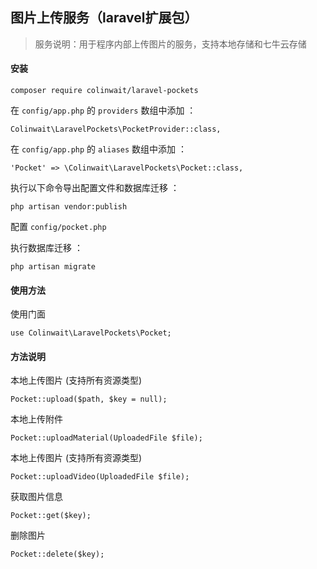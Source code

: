 ## 图片上传服务（laravel扩展包）

> 服务说明：用于程序内部上传图片的服务，支持本地存储和七牛云存储


#### 安装

	composer require colinwait/laravel-pockets

在 `config/app.php` 的 `providers` 数组中添加 ：

	Colinwait\LaravelPockets\PocketProvider::class,

在 `config/app.php` 的 `aliases` 数组中添加 ：

	'Pocket' => \Colinwait\LaravelPockets\Pocket::class,
	
执行以下命令导出配置文件和数据库迁移 ：

	php artisan vendor:publish
	
配置 `config/pocket.php`

执行数据库迁移 ：

	php artisan migrate
	
#### 使用方法

使用门面

	use Colinwait\LaravelPockets\Pocket;
	
#### 方法说明

本地上传图片 (支持所有资源类型)

	Pocket::upload($path, $key = null);
	
本地上传附件 

	Pocket::uploadMaterial(UploadedFile $file);
	
本地上传图片 (支持所有资源类型)

	Pocket::uploadVideo(UploadedFile $file);
	
获取图片信息

	Pocket::get($key);
	
删除图片

	Pocket::delete($key);